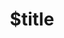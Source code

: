 ---
title: $title
second_title: Aspose.OCR per Riferimento API .NET
description: $description
type: docs
weight: $weight
url: /it/net/$ref/
---
